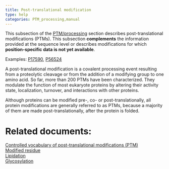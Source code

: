 ```yaml
---
title: Post-translational modification
type: help
categories: PTM_processing,manual
---
```


This subsection of the [PTM/processing](https://www.uniprot.org/help/ptm_processing_section) section describes post-translational modifications (PTMs). This subsection **complements** the information provided at the sequence level or describes modifications for which **position-specific data is not yet available**.

Examples: [P17590](https://www.uniprot.org/uniprotkb/P17590#ptm_processing), [P56524](https://www.uniprot.org/uniprotkb/P56524#ptm_processing)

A post-translational modification is a covalent processing event resulting from a proteolytic cleavage or from the addition of a modifying group to one amino acid. So far, more than 200 PTMs have been characterized. They modulate the function of most eukaryote proteins by altering their activity state, localization, turnover, and interactions with other proteins.

Although proteins can be modified pre-, co- or post-translationally, all protein modifications are generally referred to as PTMs, because a majority of them are made post-translationally, after the protein is folded.

# Related documents:

[Controlled vocabulary of post-translational modifications (PTM)](https://ftp.ebi.ac.uk/pub/databases/uniprot/current_release/knowledgebase/complete/docs/ptmlist.txt)  
[Modified residue](https://www.uniprot.org/help/mod_res)  
[Lipidation](https://www.uniprot.org/help/lipid)  
[Glycosylation](https://www.uniprot.org/help/carbohyd)
